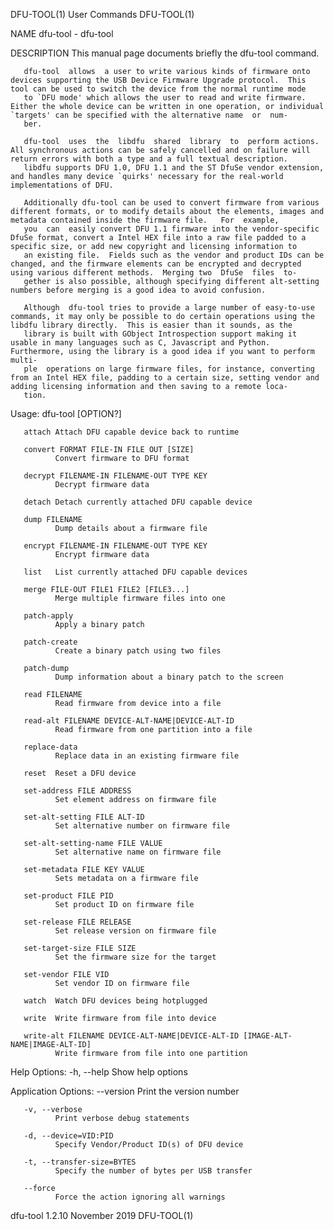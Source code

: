 DFU-TOOL(1)                                                                                     User Commands                                                                                     DFU-TOOL(1)

NAME
       dfu-tool - dfu-tool

DESCRIPTION
       This manual page documents briefly the dfu-tool command.

       dfu-tool  allows  a user to write various kinds of firmware onto devices supporting the USB Device Firmware Upgrade protocol.  This tool can be used to switch the device from the normal runtime mode
       to `DFU mode' which allows the user to read and write firmware.  Either the whole device can be written in one operation, or individual `targets' can be specified with the alternative name  or  num‐
       ber.

       dfu-tool  uses  the  libdfu  shared  library  to  perform actions.  All synchronous actions can be safely cancelled and on failure will return errors with both a type and a full textual description.
       libdfu supports DFU 1.0, DFU 1.1 and the ST DfuSe vendor extension, and handles many device `quirks' necessary for the real-world implementations of DFU.

       Additionally dfu-tool can be used to convert firmware from various different formats, or to modify details about the elements, images and metadata contained inside the firmware file.   For  example,
       you  can  easily convert DFU 1.1 firmware into the vendor-specific DfuSe format, convert a Intel HEX file into a raw file padded to a specific size, or add new copyright and licensing information to
       an existing file.  Fields such as the vendor and product IDs can be changed, and the firmware elements can be encrypted and decrypted using various different methods.  Merging two  DfuSe  files  to‐
       gether is also possible, although specifying different alt-setting numbers before merging is a good idea to avoid confusion.

       Although  dfu-tool tries to provide a large number of easy-to-use commands, it may only be possible to do certain operations using the libdfu library directly.  This is easier than it sounds, as the
       library is built with GObject Introspection support making it usable in many languages such as C, Javascript and Python.  Furthermore, using the library is a good idea if you want to perform  multi‐
       ple  operations on large firmware files, for instance, converting from an Intel HEX file, padding to a certain size, setting vendor and adding licensing information and then saving to a remote loca‐
       tion.

   Usage:
              dfu-tool [OPTION?]

       attach Attach DFU capable device back to runtime

       convert FORMAT FILE-IN FILE OUT [SIZE]
              Convert firmware to DFU format

       decrypt FILENAME-IN FILENAME-OUT TYPE KEY
              Decrypt firmware data

       detach Detach currently attached DFU capable device

       dump FILENAME
              Dump details about a firmware file

       encrypt FILENAME-IN FILENAME-OUT TYPE KEY
              Encrypt firmware data

       list   List currently attached DFU capable devices

       merge FILE-OUT FILE1 FILE2 [FILE3...]
              Merge multiple firmware files into one

       patch-apply
              Apply a binary patch

       patch-create
              Create a binary patch using two files

       patch-dump
              Dump information about a binary patch to the screen

       read FILENAME
              Read firmware from device into a file

       read-alt FILENAME DEVICE-ALT-NAME|DEVICE-ALT-ID
              Read firmware from one partition into a file

       replace-data
              Replace data in an existing firmware file

       reset  Reset a DFU device

       set-address FILE ADDRESS
              Set element address on firmware file

       set-alt-setting FILE ALT-ID
              Set alternative number on firmware file

       set-alt-setting-name FILE VALUE
              Set alternative name on firmware file

       set-metadata FILE KEY VALUE
              Sets metadata on a firmware file

       set-product FILE PID
              Set product ID on firmware file

       set-release FILE RELEASE
              Set release version on firmware file

       set-target-size FILE SIZE
              Set the firmware size for the target

       set-vendor FILE VID
              Set vendor ID on firmware file

       watch  Watch DFU devices being hotplugged

       write  Write firmware from file into device

       write-alt FILENAME DEVICE-ALT-NAME|DEVICE-ALT-ID [IMAGE-ALT-NAME|IMAGE-ALT-ID]
              Write firmware from file into one partition

   Help Options:
       -h, --help
              Show help options

   Application Options:
       --version
              Print the version number

       -v, --verbose
              Print verbose debug statements

       -d, --device=VID:PID
              Specify Vendor/Product ID(s) of DFU device

       -t, --transfer-size=BYTES
              Specify the number of bytes per USB transfer

       --force
              Force the action ignoring all warnings

dfu-tool 1.2.10                                                                                 November 2019                                                                                     DFU-TOOL(1)
